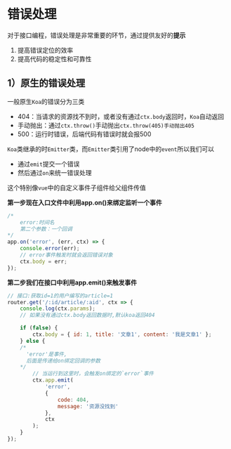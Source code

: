 # 错误处理

对于接口编程，错误处理是非常重要的环节，通过提供友好的**提示**

1. 提高错误定位的效率
2. 提高代码的稳定性和可靠性

## 1）原生的错误处理

一般原生`Koa`的错误分为三类

* 404：当请求的资源找不到时，或者没有通过`ctx.body`返回时，`Koa`自动返回
* 手动抛出：通过`ctx.throw()`手动抛出`ctx.throw(405)手动抛出405`
* 500：运行时错误，后端代码有错误时就会报500



`Koa`类继承的时`Emitter`类，而`Emitter`类引用了node中的`event`所以我们可以

* 通过`emit`提交一个错误
* 然后通过`on`来统一错误处理

这个特别像`vue`中的自定义事件子组件给父组件传值

**第一步现在入口文件中利用app.on()来绑定监听一个事件**

```js
/*
	error:时间名
	第二个参数：一个回调
*/
app.on('error', (err, ctx) => {
	console.error(err);
	// error事件触发时就会返回错误对象
	ctx.body = err;
});
```

**第二步我们在接口中利用app.emit()来触发事件**

```js
// 接口:获取id=1的用户编写的article=1
router.get('/:id/article/:aid', ctx => {
	console.log(ctx.params);
	// 如果没有通过ctx.body返回数据时,默认koa返回404

	if (false) {
		ctx.body = { id: 1, title: '文章1', content: '我是文章1' };
	} else {
	/*
      'error'是事件,
      后面是传递给on绑定回调的参数
    */
        // 当运行到这里时，会触发on绑定的`error`事件
		ctx.app.emit(
			'error',
			{
				code: 404,
				message: '资源没找到'
			},
			ctx
		);
	}
});
```



